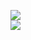 [![](https://img.shields.io/badge/Made%20With-Github%20Spray-lightgrey.svg?style=for-the-badge&logo=github)](https://github.com/Annihil/github-spray#29145)  
[![](https://i.imgur.com/2DrTn0Z.gif)](https://github.com/Annihil/github-spray)